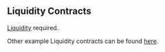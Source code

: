 ## Liquidity Contracts

[Liquidity](http://www.liquidity-lang.org/) required.

Other example Liquidity contracts can be found [here](https://github.com/OCamlPro/liquidity/tree/next/tests/others).
